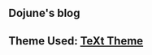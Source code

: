 <!--- if html
---
layout: page
titles:
  en: About Blog
show_title: true
---
--->

## Dojune's blog

## Theme Used: [TeXt Theme](https://github.com/kitian616/jekyll-TeXt-theme)
